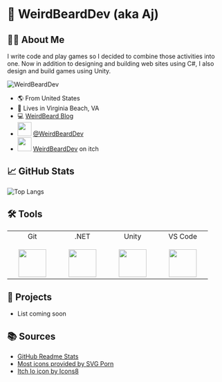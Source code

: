 # 👋 WeirdBeardDev (aka Aj)

## 🧍‍♂️ About Me
I write code and play games so I decided to combine those activities into one.  Now in addition to designing and building web sites using C#, I also design and build games using Unity.

![WeirdBeardDev](https://dl.dropbox.com/s/5cuwwjrazz0vtw2/WeirdBeardDev-Purple2%20%28128%29.png?dl=0)

- 🌎 From United States
- 📌 Lives in Virginia Beach, VA
- 💻 [WeirdBeard Blog](https://weirdbearddev.com)
- <img height="32px" src="https://cdn.svgporn.com/logos/twitter.svg"> [@WeirdBeardDev](https://twitter.com/weirdbearddev)
- <img style="background-color: white;" height="32px" src="https://dl.dropbox.com/s/0j4lyknf0gmjc8s/app-icon.png?dl=0"/> [WeirdBeardDev](https://weirdbearddev.itch.io/) on itch

## 📈 GitHub Stats

<!-- ![github stats](https://github-readme-stats.vercel.app/api?username=weirdbearddev&count_private=true&theme=tokyonight&show_icons=true&include_all_commits=true) -->

![Top Langs](https://github-readme-stats.vercel.app/api/top-langs/?username=weirdbearddev&theme=tokyonight)


## 🛠️ Tools

<table>
    <tbody>
        <tr valign="top">
            <td width="100px" align="center">
                <span>Git</span><br /><br />
                <img height="64px" src="https://cdn.svgporn.com/logos/git-icon.svg">
            </td>
            <td width="100px" align="center">
                <span>.NET</span><br/><br/>
                <img height="64px" src="https://cdn.svgporn.com/logos/dotnet.svg">
            </td>
            <td width="100px" align="center">
                <span>Unity</span><br/><br/>
                <img height="64px" src="https://cdn.svgporn.com/logos/unity.svg">
            </td>
            <td width="100px" align="center">
                <span>VS Code</span><br/><br/>
                <img height="64px" src="https://cdn.svgporn.com/logos/visual-studio-code.svg">
            </td>
        </tr>
    </tbody>
</table>

## 🚧 Projects

- List coming soon 

## 📚 Sources

- <a href="https://github.com/anuraghazra/github-readme-stats">GitHub Readme Stats</a>
- <a href="https://svgporn.com/">Most icons provided by SVG Porn</a>
- <a href="https://icons8.com/icon/zfuVDK4SdKFq/itch-io">Itch Io icon by Icons8</a>


<!--
NOTE: I can highlight specific repos using the example set below, from https://github.com/webbertakken/webbertakken/blob/main/README.md.


### GameCI

Together with [GabLeRoux](https://github.com/GabLeRoux) I have layed the foundations for GameCI.

GameCI is an open-source community that offers an easy-to-use solution for developers to build, test and deploy their Unity projects.

[![Unity Actions](https://github-readme-stats.vercel.app/api/pin/?username=game-ci&repo=unity-actions&theme=radical&show_icons=true)](https://github.com/game-ci/unity-actions)
[![Unity Builder](https://github-readme-stats.vercel.app/api/pin/?username=game-ci&repo=unity-builder&theme=radical&show_icons=true)](https://github.com/game-ci/unity-builder)
[![Unity CI Images](https://github-readme-stats.vercel.app/api/pin/?username=game-ci&repo=docker&theme=radical&show_icons=true)](https://github.com/game-ci/docker)
[![Documentation](https://github-readme-stats.vercel.app/api/pin/?username=game-ci&repo=documentation&theme=radical&show_icons=true)](https://github.com/game-ci/documentation)

Feel free to join the GameCI community on [discord](http://game.ci/discord)!
-->
